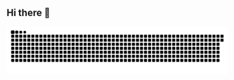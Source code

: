 ## Hi there 👋
<picture>
  <source media="(prefers-color-scheme: dark)" srcset="https://github.com/ikenxuan/ikenxuan/raw/output/github-contribution-grid-snake-dark.svg" />
  <source media="(prefers-color-scheme: light)" srcset="https://github.com/ikenxuan/ikenxuan/raw/output/github-contribution-grid-snake.svg" />
  <img alt="github-snake" src="https://github.com/ikenxuan/ikenxuan/raw/output/github-contribution-grid-snake.svg" />
</picture>
<!--
**ikenxuan/ikenxuan** is a ✨ _special_ ✨ repository because its `README.md` (this file) appears on your GitHub profile.

Here are some ideas to get you started:

- 🔭 I’m currently working on ...
- 🌱 I’m currently learning ...
- 👯 I’m looking to collaborate on ...
- 🤔 I’m looking for help with ...
- 💬 Ask me about ...
- 📫 How to reach me: ...
- 😄 Pronouns: ...
- ⚡ Fun fact: ...
-->
